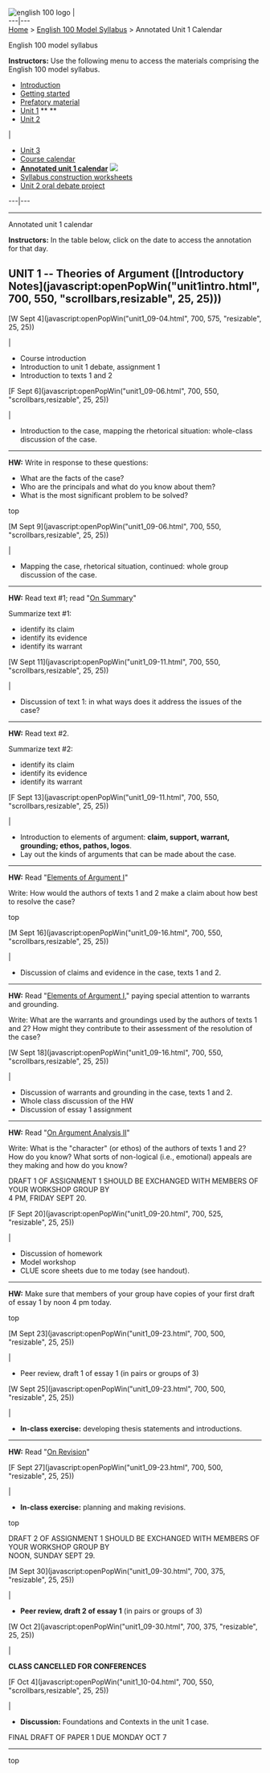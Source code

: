 ![english 100 logo](../images/mini_logo.gif) |  
---|---  
[Home](../index.html) > [English 100 Model Syllabus](model.html) > Annotated
Unit 1 Calendar  
  
English 100 model syllabus

**Instructors:** Use the following menu to access the materials comprising the
English 100 model syllabus.

  * [Introduction](intro.html)
  * [ Getting started](start.html)
  * [Prefatory material](preface.html)
  * [Unit 1](unit1.html) ** **
  * [Unit 2](unit2.html)

|

  * [Unit 3](unit3.html)
  * [Course calendar](calendar.html)
  * **[Annotated unit 1 calendar](unit1annot.html)** **![](../images/arrow.gif)**
  * [Syllabus construction worksheets](worksheets.html)
  * [Unit 2 oral debate project](debate.html)

  
---|---  
  
* * *

Annotated unit 1 calendar

**Instructors:** In the table below, click on the date to access the
annotation for that day.

**UNIT 1 -- Theories of Argument ([Introductory
Notes](javascript:openPopWin\("unit1intro.html", 700, 550,
"scrollbars,resizable", 25, 25\)))**  
---  
  
[W Sept 4](javascript:openPopWin\("unit1_09-04.html", 700, 575, "resizable",
25, 25\))

|

  * Course introduction
  * Introduction to unit 1 debate, assignment 1
  * Introduction to texts 1 and 2

  
  
[F Sept 6](javascript:openPopWin\("unit1_09-06.html", 700, 550,
"scrollbars,resizable", 25, 25\))

|

  * Introduction to the case, mapping the rhetorical situation: whole-class discussion of the case.

* * *

**HW:** Write in response to these questions:

  * What are the facts of the case?
  * Who are the principals and what do you know about them?
  * What is the most significant problem to be solved?

top  
  
[M Sept 9](javascript:openPopWin\("unit1_09-06.html", 700, 550,
"scrollbars,resizable", 25, 25\))

|

  * Mapping the case, rhetorical situation, continued: whole group discussion of the case. 

* * *

**HW:** Read text #1; read  "[On Summary](../reference/summary.html)"

Summarize text #1:

  * identify its claim
  * identify its evidence
  * identify its warrant

  
  
[W Sept 11](javascript:openPopWin\("unit1_09-11.html", 700, 550,
"scrollbars,resizable", 25, 25\))

|

  * Discussion of text 1: in what ways does it address the issues of the case?

* * *

**HW:** Read text #2.

Summarize text #2:

  * identify its claim
  * identify its evidence
  * identify its warrant

  
  
[F Sept 13](javascript:openPopWin\("unit1_09-11.html", 700, 550,
"scrollbars,resizable", 25, 25\))

|

  * Introduction to elements of argument: **claim, support, warrant, grounding; ethos, pathos, logos**.
  * Lay out the kinds of arguments that can be made about the case.

* * *

**HW:** Read  "[Elements of Argument I](../reference/logos1a.html)"

Write: How would the authors of texts 1 and 2 make a claim about how best to
resolve the case?

top  
  
[M Sept 16](javascript:openPopWin\("unit1_09-16.html", 700, 550,
"scrollbars,resizable", 25, 25\))

|

  * Discussion of claims and evidence in the case, texts 1 and 2.

* * *

**HW:** Read  "[Elements of Argument I](../reference/logos1a.html)," paying
special attention to warrants and grounding.

Write: What are the warrants and groundings used by the authors of texts 1 and
2? How might they contribute to their assessment of the resolution of the
case?  
  
[W Sept 18](javascript:openPopWin\("unit1_09-16.html", 700, 550,
"scrollbars,resizable", 25, 25\))

|

  * Discussion of warrants and grounding in the case, texts 1 and 2.
  * Whole class discussion of the HW
  * Discussion of essay 1 assignment

* * *

**HW:** Read  "[On Argument Analysis II](../reference/logos2a.html)"

Write: What is the "character" (or ethos) of the authors of texts 1 and 2? How
do you know? What sorts of non-logical (i.e., emotional) appeals are they
making and how do you know?  
  
DRAFT 1 OF ASSIGNMENT 1 SHOULD BE EXCHANGED WITH MEMBERS OF YOUR WORKSHOP
GROUP BY  
4 PM, FRIDAY SEPT 20.  
  
[F Sept 20](javascript:openPopWin\("unit1_09-20.html", 700, 525, "resizable",
25, 25\))

|

  * Discussion of homework
  * Model workshop
  * CLUE score sheets due to me today (see handout).

* * *

**HW:** Make sure that members of your group have copies of your first draft
of essay 1 by noon 4 pm today.

top  
  
[M Sept 23](javascript:openPopWin\("unit1_09-23.html", 700, 500, "resizable",
25, 25\))

|

  * Peer review, draft 1 of essay 1 (in pairs or groups of 3)

  
  
[W Sept 25](javascript:openPopWin\("unit1_09-23.html", 700, 500, "resizable",
25, 25\))

|

  * **In-class exercise:** developing thesis statements and introductions.

* * *

**HW:** Read  "[On Revision](../reference/revision.html)"  
  
[F Sept 27](javascript:openPopWin\("unit1_09-23.html", 700, 500, "resizable",
25, 25\))

|

  * **In-class exercise:** planning and making revisions.

top  
  
DRAFT 2 OF ASSIGNMENT 1 SHOULD BE EXCHANGED WITH MEMBERS OF YOUR WORKSHOP
GROUP BY  
NOON, SUNDAY SEPT 29.  
  
[M Sept 30](javascript:openPopWin\("unit1_09-30.html", 700, 375, "resizable",
25, 25\))

|

  * **Peer review, draft 2 of essay 1** (in pairs or groups of 3)

  
  
[W Oct 2](javascript:openPopWin\("unit1_09-30.html", 700, 375, "resizable",
25, 25\))

|

**CLASS CANCELLED FOR CONFERENCES**  
  
[F Oct 4](javascript:openPopWin\("unit1_10-04.html", 700, 550,
"scrollbars,resizable", 25, 25\))

|

  * **Discussion:** Foundations and Contexts in the unit 1 case.

  
  
FINAL DRAFT OF PAPER 1 DUE MONDAY OCT 7  
  
* * *

top

